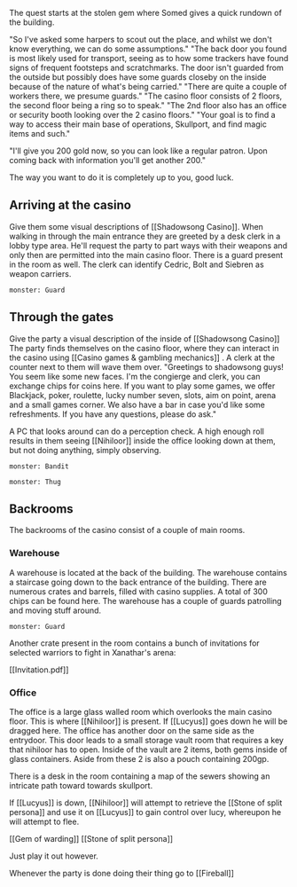 The quest starts at the stolen gem where Somed gives a quick rundown of the building. 

"So I've asked some harpers to scout out the place, and whilst we don't know everything, we can do some assumptions."
"The back door you found is most likely used for transport, seeing as to how some trackers have found signs of frequent footsteps and scratchmarks. The door isn't guarded from the outside but possibly does have some guards closeby on the inside because of the nature of what's being carried."
"There are quite a couple of workers there, we presume guards."
"The casino floor consists of 2 floors, the second floor being a ring so to speak."
"The 2nd floor also has an office or security booth looking over the 2 casino floors."
"Your goal is to find a way to access their main base of operations, Skullport, and find magic items and such."

"I'll give you 200 gold now, so you can look like a regular patron. Upon coming back with information you'll get another 200."

The way you want to do it is completely up to you, good luck. 



## Arriving at the casino
Give them some visual descriptions of [[Shadowsong Casino]]. When walking in through the main entrance they are greeted by a desk clerk in a lobby type area. He'll request the party to part ways with their weapons and only then are permitted into the main casino floor. There is a guard present in the room as well. The clerk can identify Cedric, Bolt and Siebren as weapon carriers. 

```statblock
monster: Guard
```
## Through the gates
Give the party a visual description of the inside of [[Shadowsong Casino]] 
The party finds themselves on the casino floor, where they can interact in the casino using [[Casino games & gambling mechanics]] . 
A clerk at the counter next to them will wave them over.
"Greetings to shadowsong guys! You seem like some new faces. I'm the congierge and clerk, you can exchange chips for coins here. If you want to play some games, we offer Blackjack, poker, roulette, lucky number seven, slots, aim on point, arena and a small games corner. We also have a bar in case you'd like some refreshments. If you have any questions, please do ask."


A PC that looks around can do a perception check. A high enough roll results in them seeing [[Nihiloor]] inside the office looking down at them, but not doing anything, simply observing. 


```statblock
monster: Bandit
```
```statblock
monster: Thug
```

## Backrooms
The backrooms of the casino consist of a couple of main rooms.

### Warehouse
A warehouse is located at the back of the building. The warehouse contains a staircase going down to the back entrance of the building.
There are numerous crates and barrels, filled with casino supplies. A total of 300 chips can be found here. The warehouse has a couple of guards patrolling and moving stuff around. 

```statblock
monster: Guard
```

Another crate present in the room contains a bunch of invitations for selected warriors to fight in Xanathar's arena:

[[Invitation.pdf]]

### Office 
The office is a large glass walled room which overlooks the main casino floor. This is where [[Nihiloor]] is present. If [[Lucyus]] goes down he will be dragged here. The office has another door on the same side as the entrydoor. This door leads to a small storage vault room that requires a key that nihiloor has to open. Inside of the vault are 2 items, both gems inside of glass containers. Aside from these 2 is also a pouch containing 200gp.


There is a desk in the room containing a map of the sewers showing an intricate path toward towards skullport.



If [[Lucyus]] is down, [[Nihiloor]] will attempt to retrieve the [[Stone of split persona]] and use it on [[Lucyus]] to gain control over lucy, whereupon he will attempt to flee. 

[[Gem of warding]] 
[[Stone of split persona]] 


Just play it out however. 

Whenever the party is done doing their thing go to [[Fireball]] 